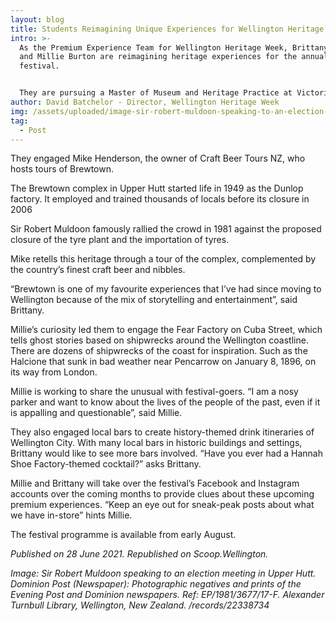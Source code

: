 ```yaml
---
layout: blog
title: Students Reimagining Unique Experiences for Wellington Heritage Week
intro: >-
  As the Premium Experience Team for Wellington Heritage Week, Brittany Jacobsen
  and Millie Burton are reimagining heritage experiences for the annual
  festival. 


  They are pursuing a Master of Museum and Heritage Practice at Victoria University of Wellington and found their placement with Wellington Heritage Week this month. As part of their placement, Brittany and Millie surveyed the region for event hosts who offer unique experiences.
author: David Batchelor - Director, Wellington Heritage Week
img: /assets/uploaded/image-sir-robert-muldoon-speaking-to-an-election-meeting-in-upper-hutt..jpg
tag:
  - Post
---
```

They engaged Mike Henderson, the owner of Craft Beer Tours NZ, who hosts tours of Brewtown.

The Brewtown complex in Upper Hutt started life in 1949 as the Dunlop factory. It employed and trained thousands of locals before its closure in 2006

Sir Robert Muldoon famously rallied the crowd in 1981 against the proposed closure of the tyre plant and the importation of tyres.

Mike retells this heritage through a tour of the complex, complemented by the country’s finest craft beer and nibbles.

“Brewtown is one of my favourite experiences that I’ve had since moving to Wellington because of the mix of storytelling and entertainment”, said Brittany.

Millie’s curiosity led them to engage the Fear Factory on Cuba Street, which tells ghost stories based on shipwrecks around the Wellington coastline. There are dozens of shipwrecks of the coast for inspiration. Such as the Halcione that sunk in bad weather near Pencarrow on January 8, 1896, on its way from London.

Millie is working to share the unusual with festival-goers. “I am a nosy parker and want to know about the lives of the people of the past, even if it is appalling and questionable”, said Millie.

They also engaged local bars to create history-themed drink itineraries of Wellington City. With many local bars in historic buildings and settings, Brittany would like to see more bars involved. “Have you ever had a Hannah Shoe Factory-themed cocktail?” asks Brittany.

Millie and Brittany will take over the festival’s Facebook and Instagram accounts over the coming months to provide clues about these upcoming premium experiences. “Keep an eye out for sneak-peak posts about what we have in-store” hints Millie.

The festival programme is available from early August.

*Published on 28 June 2021. Republished on Scoop.Wellington.*

*Image: Sir Robert Muldoon speaking to an election meeting in Upper Hutt. Dominion Post (Newspaper): Photographic negatives and prints of the Evening Post and Dominion newspapers. Ref: EP/1981/3677/17-F. Alexander Turnbull Library, Wellington, New Zealand. /records/22338734*